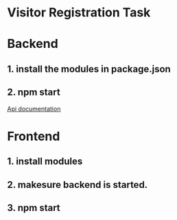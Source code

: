 # Visitor Registration Task
# Backend
## 1. install the modules in package.json
## 2. npm start
[Api documentation](https://documenter.getpostman.com/view/19708900/2s7Z7WpuqXhttps://documenter.getpostman.com/view/19708900/2s7Z7WpuqX)
# Frontend
## 1. install modules
## 2. makesure backend is started. 
## 3. npm start